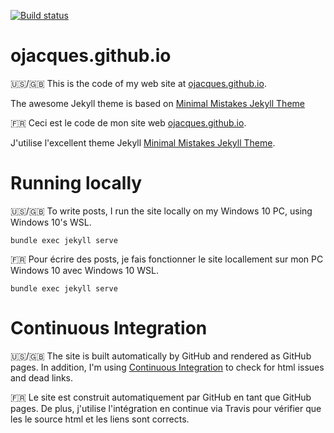 [![Build status](https://travis-ci.org/ojacques/ojacques.github.io.svg?branch=master)](https://travis-ci.org/ojacques/ojacques.github.io)

# ojacques.github.io

:us:/:gb:
This is the code of my web site at [ojacques.github.io](https://ojacques.github.io).

The awesome Jekyll theme is based on [Minimal Mistakes Jekyll Theme](https://mmistakes.github.io/minimal-mistakes/)

:fr:
Ceci est le code de mon site web [ojacques.github.io](https://ojacques.github.io).

J'utilise l'excellent theme Jekyll [Minimal Mistakes Jekyll Theme](https://mmistakes.github.io/minimal-mistakes/).

# Running locally

:us:/:gb:
To write posts, I run the site locally on my Windows 10 PC, using Windows 10's WSL.

```
bundle exec jekyll serve
```

:fr:
Pour écrire des posts, je fais fonctionner le site locallement sur mon 
PC Windows 10 avec Windows 10 WSL.

```
bundle exec jekyll serve
```


# Continuous Integration

:us:/:gb:
The site is built automatically by GitHub and rendered as GitHub pages. In
addition, I'm using [Continuous
Integration](https://travis-ci.org/ojacques/ojacques.github.io) to check for
html issues and dead links.

:fr:
Le site est construit automatiquement par GitHub en tant que GitHub pages. De
plus, j'utilise l'intégration en continue via Travis pour vérifier que les  le
source html et les liens sont corrects.
